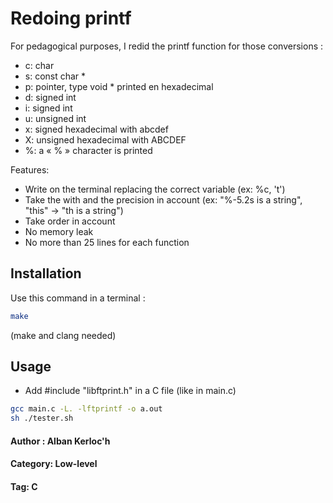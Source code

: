 # Redoing printf

For pedagogical purposes, I redid the printf function for those conversions : 
- c: char
- s: const char *
- p: pointer, type void * printed en hexadecimal
- d: signed int
- i: signed int
- u: unsigned int
- x: signed hexadecimal with abcdef
- X: unsigned hexadecimal  with ABCDEF
- %: a « % » character is printed


Features:
- Write on the terminal replacing the correct variable (ex: %c, 't')
- Take the with and the precision in account (ex: "%-5.2s is a string", "this" -> "th is a string")
- Take order in account
- No memory leak
- No more than 25 lines for each function

## Installation

Use this command in a terminal : 

```bash
make
```

(make and clang needed)

## Usage

- Add #include "libftprint.h" in a C file (like in main.c)

```bash
gcc main.c -L. -lftprintf -o a.out
sh ./tester.sh
```

#### Author : Alban Kerloc'h
#### Category: Low-level
#### Tag: C